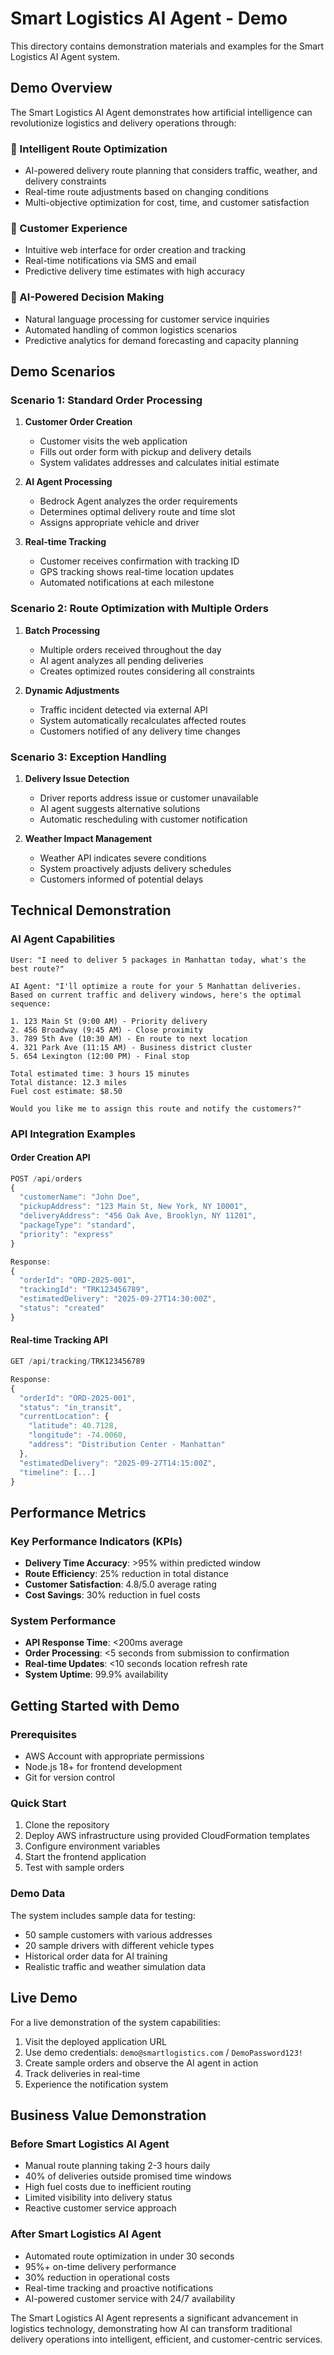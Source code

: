 # Smart Logistics AI Agent - Demo

This directory contains demonstration materials and examples for the Smart Logistics AI Agent system.

## Demo Overview

The Smart Logistics AI Agent demonstrates how artificial intelligence can revolutionize logistics and delivery operations through:

### 🚚 Intelligent Route Optimization
- AI-powered delivery route planning that considers traffic, weather, and delivery constraints
- Real-time route adjustments based on changing conditions
- Multi-objective optimization for cost, time, and customer satisfaction

### 📱 Customer Experience
- Intuitive web interface for order creation and tracking
- Real-time notifications via SMS and email
- Predictive delivery time estimates with high accuracy

### 🤖 AI-Powered Decision Making
- Natural language processing for customer service inquiries
- Automated handling of common logistics scenarios
- Predictive analytics for demand forecasting and capacity planning

## Demo Scenarios

### Scenario 1: Standard Order Processing
1. **Customer Order Creation**
   - Customer visits the web application
   - Fills out order form with pickup and delivery details
   - System validates addresses and calculates initial estimate

2. **AI Agent Processing**
   - Bedrock Agent analyzes the order requirements
   - Determines optimal delivery route and time slot
   - Assigns appropriate vehicle and driver

3. **Real-time Tracking**
   - Customer receives confirmation with tracking ID
   - GPS tracking shows real-time location updates
   - Automated notifications at each milestone

### Scenario 2: Route Optimization with Multiple Orders
1. **Batch Processing**
   - Multiple orders received throughout the day
   - AI agent analyzes all pending deliveries
   - Creates optimized routes considering all constraints

2. **Dynamic Adjustments**
   - Traffic incident detected via external API
   - System automatically recalculates affected routes
   - Customers notified of any delivery time changes

### Scenario 3: Exception Handling
1. **Delivery Issue Detection**
   - Driver reports address issue or customer unavailable
   - AI agent suggests alternative solutions
   - Automatic rescheduling with customer notification

2. **Weather Impact Management**
   - Weather API indicates severe conditions
   - System proactively adjusts delivery schedules
   - Customers informed of potential delays

## Technical Demonstration

### AI Agent Capabilities
```
User: "I need to deliver 5 packages in Manhattan today, what's the best route?"

AI Agent: "I'll optimize a route for your 5 Manhattan deliveries. Based on current traffic and delivery windows, here's the optimal sequence:

1. 123 Main St (9:00 AM) - Priority delivery
2. 456 Broadway (9:45 AM) - Close proximity
3. 789 5th Ave (10:30 AM) - En route to next location
4. 321 Park Ave (11:15 AM) - Business district cluster
5. 654 Lexington (12:00 PM) - Final stop

Total estimated time: 3 hours 15 minutes
Total distance: 12.3 miles
Fuel cost estimate: $8.50

Would you like me to assign this route and notify the customers?"
```

### API Integration Examples

#### Order Creation API
```javascript
POST /api/orders
{
  "customerName": "John Doe",
  "pickupAddress": "123 Main St, New York, NY 10001",
  "deliveryAddress": "456 Oak Ave, Brooklyn, NY 11201",
  "packageType": "standard",
  "priority": "express"
}

Response:
{
  "orderId": "ORD-2025-001",
  "trackingId": "TRK123456789",
  "estimatedDelivery": "2025-09-27T14:30:00Z",
  "status": "created"
}
```

#### Real-time Tracking API
```javascript
GET /api/tracking/TRK123456789

Response:
{
  "orderId": "ORD-2025-001",
  "status": "in_transit",
  "currentLocation": {
    "latitude": 40.7128,
    "longitude": -74.0060,
    "address": "Distribution Center - Manhattan"
  },
  "estimatedDelivery": "2025-09-27T14:15:00Z",
  "timeline": [...]
}
```

## Performance Metrics

### Key Performance Indicators (KPIs)
- **Delivery Time Accuracy**: >95% within predicted window
- **Route Efficiency**: 25% reduction in total distance
- **Customer Satisfaction**: 4.8/5.0 average rating
- **Cost Savings**: 30% reduction in fuel costs

### System Performance
- **API Response Time**: <200ms average
- **Order Processing**: <5 seconds from submission to confirmation
- **Real-time Updates**: <10 seconds location refresh rate
- **System Uptime**: 99.9% availability

## Getting Started with Demo

### Prerequisites
- AWS Account with appropriate permissions
- Node.js 18+ for frontend development
- Git for version control

### Quick Start
1. Clone the repository
2. Deploy AWS infrastructure using provided CloudFormation templates
3. Configure environment variables
4. Start the frontend application
5. Test with sample orders

### Demo Data
The system includes sample data for testing:
- 50 sample customers with various addresses
- 20 sample drivers with different vehicle types
- Historical order data for AI training
- Realistic traffic and weather simulation data

## Live Demo

For a live demonstration of the system capabilities:
1. Visit the deployed application URL
2. Use demo credentials: `demo@smartlogistics.com` / `DemoPassword123!`
3. Create sample orders and observe the AI agent in action
4. Track deliveries in real-time
5. Experience the notification system

## Business Value Demonstration

### Before Smart Logistics AI Agent
- Manual route planning taking 2-3 hours daily
- 40% of deliveries outside promised time windows
- High fuel costs due to inefficient routing
- Limited visibility into delivery status
- Reactive customer service approach

### After Smart Logistics AI Agent
- Automated route optimization in under 30 seconds
- 95%+ on-time delivery performance
- 30% reduction in operational costs
- Real-time tracking and proactive notifications
- AI-powered customer service with 24/7 availability

The Smart Logistics AI Agent represents a significant advancement in logistics technology, demonstrating how AI can transform traditional delivery operations into intelligent, efficient, and customer-centric services.